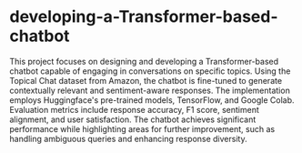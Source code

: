 # developing-a-Transformer-based-chatbot
This project focuses on designing and developing a Transformer-based chatbot capable of engaging in conversations on specific topics. Using the Topical Chat dataset from Amazon, the chatbot is fine-tuned to generate contextually relevant and sentiment-aware responses. The implementation employs Huggingface's pre-trained models, TensorFlow, and Google Colab. Evaluation metrics include response accuracy, F1 score, sentiment alignment, and user satisfaction. The chatbot achieves significant performance while highlighting areas for further improvement, such as handling ambiguous queries and enhancing response diversity.

